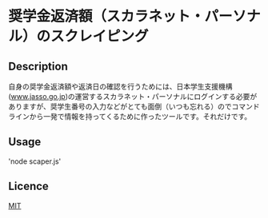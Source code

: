 奨学金返済額（スカラネット・パーソナル）のスクレイピング
====
## Description
自身の奨学金返済額や返済日の確認を行うためには、日本学生支援機構(www.jasso.go.jp)の運営するスカラネット・パーソナルにログインする必要がありますが、奨学生番号の入力などがとても面倒（いつも忘れる）のでコマンドラインから一発で情報を持ってくるために作ったツールです。それだけです。

## Usage
'node scaper.js'

## Licence
[MIT](https://github.com/tcnksm/tool/blob/master/LICENCE)